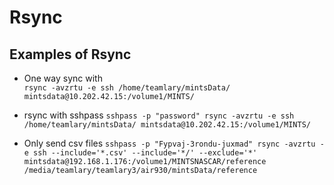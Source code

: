 # Rsync   

## Examples of Rsync 
- One way sync with  
```rsync -avzrtu -e ssh /home/teamlary/mintsData/ mintsdata@10.202.42.15:/volume1/MINTS/```

 - rsync with sshpass 
```sshpass -p "password" rsync -avzrtu -e ssh /home/teamlary/mintsData/ mintsdata@10.202.42.15:/volume1/MINTS/```

- Only send csv files 
``` sshpass -p "Fypvaj-3rondu-juxmad" rsync -avzrtu -e ssh --include='*.csv' --include='*/' --exclude='*' mintsdata@192.168.1.176:/volume1/MINTSNASCAR/reference /media/teamlary/teamlary3/air930/mintsData/reference  ```

